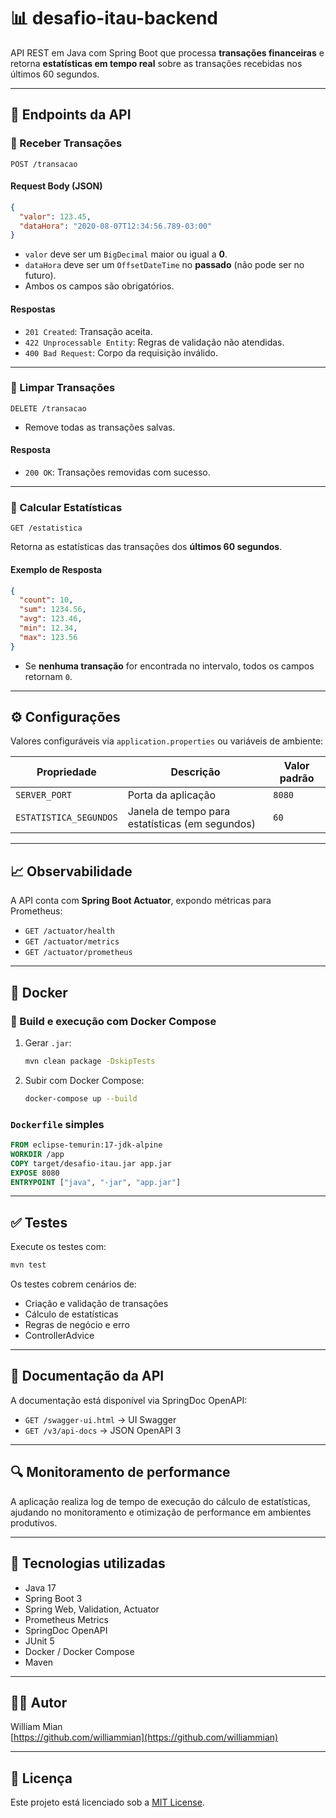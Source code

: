 # 📊 desafio-itau-backend

API REST em Java com Spring Boot que processa **transações financeiras** e retorna **estatísticas em tempo real** sobre as transações recebidas nos últimos 60 segundos.

---

## 🚀 Endpoints da API

### 🔹 Receber Transações
`POST /transacao`

#### Request Body (JSON)
```json
{
  "valor": 123.45,
  "dataHora": "2020-08-07T12:34:56.789-03:00"
}
```

- `valor` deve ser um `BigDecimal` maior ou igual a **0**.
- `dataHora` deve ser um `OffsetDateTime` no **passado** (não pode ser no futuro).
- Ambos os campos são obrigatórios.

#### Respostas
- `201 Created`: Transação aceita.
- `422 Unprocessable Entity`: Regras de validação não atendidas.
- `400 Bad Request`: Corpo da requisição inválido.

---

### 🔹 Limpar Transações
`DELETE /transacao`

- Remove todas as transações salvas.

#### Resposta
- `200 OK`: Transações removidas com sucesso.

---

### 🔹 Calcular Estatísticas
`GET /estatistica`

Retorna as estatísticas das transações dos **últimos 60 segundos**.

#### Exemplo de Resposta
```json
{
  "count": 10,
  "sum": 1234.56,
  "avg": 123.46,
  "min": 12.34,
  "max": 123.56
}
```

- Se **nenhuma transação** for encontrada no intervalo, todos os campos retornam `0`.

---

## ⚙️ Configurações

Valores configuráveis via `application.properties` ou variáveis de ambiente:

| Propriedade                 | Descrição                                     | Valor padrão |
|----------------------------|-----------------------------------------------|--------------|
| `SERVER_PORT`              | Porta da aplicação                            | `8080`       |
| `ESTATISTICA_SEGUNDOS`     | Janela de tempo para estatísticas (em segundos) | `60`         |

---

## 📈 Observabilidade

A API conta com **Spring Boot Actuator**, expondo métricas para Prometheus:

- `GET /actuator/health`
- `GET /actuator/metrics`
- `GET /actuator/prometheus`

---

## 🐳 Docker

### 🔧 Build e execução com Docker Compose

1. Gerar `.jar`:
   ```bash
   mvn clean package -DskipTests
   ```

2. Subir com Docker Compose:
   ```bash
   docker-compose up --build
   ```

### `Dockerfile` simples

```dockerfile
FROM eclipse-temurin:17-jdk-alpine
WORKDIR /app
COPY target/desafio-itau.jar app.jar
EXPOSE 8080
ENTRYPOINT ["java", "-jar", "app.jar"]
```

---

## ✅ Testes

Execute os testes com:

```bash
mvn test
```

Os testes cobrem cenários de:
- Criação e validação de transações
- Cálculo de estatísticas
- Regras de negócio e erro
- ControllerAdvice

---

## 📄 Documentação da API

A documentação está disponível via SpringDoc OpenAPI:

- `GET /swagger-ui.html` → UI Swagger
- `GET /v3/api-docs` → JSON OpenAPI 3

---

## 🔍 Monitoramento de performance

A aplicação realiza log de tempo de execução do cálculo de estatísticas, ajudando no monitoramento e otimização de performance em ambientes produtivos.

---

## 🧹 Tecnologias utilizadas

- Java 17
- Spring Boot 3
- Spring Web, Validation, Actuator
- Prometheus Metrics
- SpringDoc OpenAPI
- JUnit 5
- Docker / Docker Compose
- Maven

---

## 👨‍💼 Autor

William Mian  
[https://github.com/williammian](https://github.com/williammian)

---

## 📜 Licença

Este projeto está licenciado sob a [MIT License](LICENSE).

